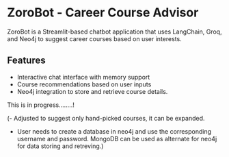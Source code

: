 # ZoroBot - Career Course Advisor

ZoroBot is a Streamlit-based chatbot application that uses LangChain, Groq, and Neo4j to suggest career courses based on user interests.

## Features
- Interactive chat interface with memory support
- Course recommendations based on user inputs
- Neo4j integration to store and retrieve course details.



This is in progress........!

(- Adjusted to suggest only hand-picked courses, it can be expanded.
 - User needs to create a database in neo4j and use the corresponding username and password. MongoDB can be used as alternate for neo4j for data storing and retreving.)
